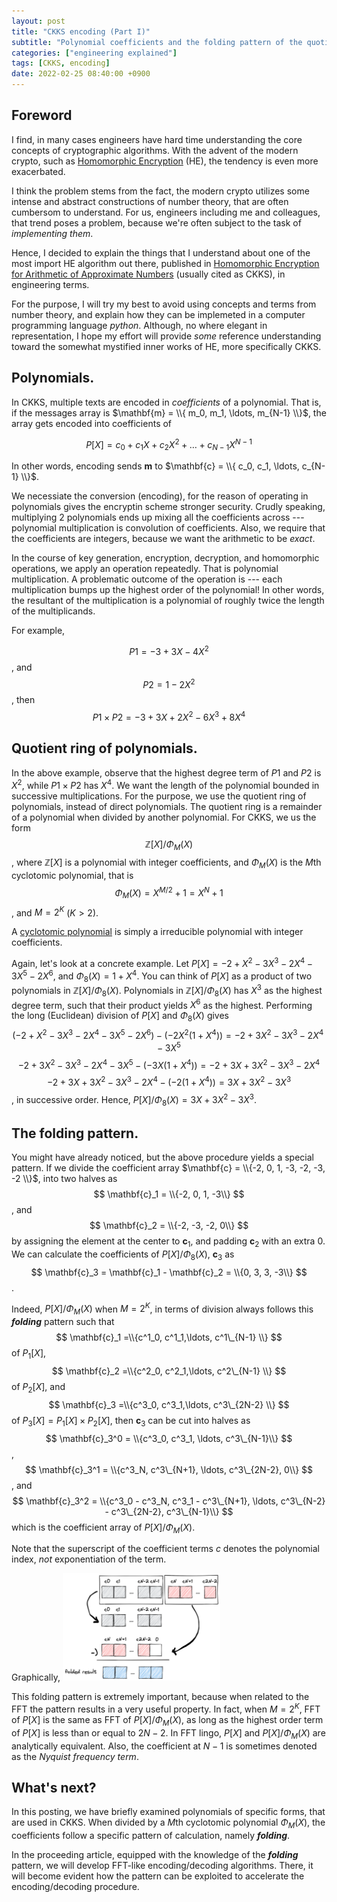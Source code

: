 ```yaml
---
layout: post
title: "CKKS encoding (Part I)"
subtitle: "Polynomial coefficients and the folding pattern of the quotient ring"
categories: ["engineering explained"]
tags: [CKKS, encoding]
date: 2022-02-25 08:40:00 +0900
---
```


## Foreword

I find, in many cases engineers have hard time understanding the core concepts of cryptographic algorithms. With the advent of the modern crypto, such as [Homomorphic Encryption](https://en.wikipedia.org/wiki/Homomorphic_encryption) (HE), the tendency is even more exacerbated.

I think the problem stems from the fact, the modern crypto utilizes some intense and abstract constructions of number theory, that are often cumbersom to understand. For us, engineers including me and colleagues, that trend poses a problem, because we're often subject to the task of _implementing them_.

Hence, I decided to explain the things that I understand about one of the most import HE algorithm out there, published in [Homomorphic Encryption for Arithmetic of Approximate Numbers](https://eprint.iacr.org/2016/421.pdf) (usually cited as CKKS), in engineering terms.

For the purpose, I will try my best to avoid using concepts and terms from number theory, and explain how they can be implemeted in a computer programming language _python_. Although, no where elegant in representation, I hope my effort will provide _some_ reference understanding toward the somewhat mystified inner works of HE, more specifically CKKS.

## Polynomials.

In CKKS, multiple texts are encoded in _coefficients_ of a polynomial. That is, if the messages array is $\mathbf{m} = \\{ m_0, m_1, \ldots, m_{N-1} \\}$, the array gets encoded into coefficients of

$$
P[X] = c_0 + c_1 X + c_2 X^2 + \ldots + c_{N-1} X^{N-1}
$$

In other words, encoding sends $\mathbf{m}$ to $\mathbf{c} = \\{ c_0, c_1, \ldots, c_{N-1} \\}$. 

We necessiate the conversion (encoding), for the reason of operating in polynomials gives the encryptin scheme stronger security. Crudly speaking, multiplying 2 polynomials ends up mixing all the coefficients across --- polynomial multiplication is convolution of coefficients. Also, we require that the coefficients are integers,  because we want the arithmetic to be _exact_.

In the course of key generation, encryption, decryption, and homomorphic operations, we apply an operation repeatedly. That is polynomial multiplication. A problematic outcome of the operation is --- each multiplication bumps up the highest order of the polynomial! In other words, the resultant of the multiplication is a polynomial of roughly twice the length of the multiplicands.

For example,

$$P1 = -3 + 3X -4X^2$$, and
$$P2 = 1 -2X^2$$, then
$$P1 \times P2 = -3 + 3X + 2X^2 -6X^3 + 8X^4$$

## Quotient ring of polynomials.

In the above example, observe that the highest degree term of $P1$ and $P2$ is $X^2$, while $P1 \times P2$ has $X^4$. We want the length of the polynomial bounded in successive multiplications. For the purpose, we use the quotient ring of polynomials, instead of direct polynomials. The quotient ring is a remainder of a polynomial when divided by another polynomial. For CKKS, we us the form
$$
\mathbb{Z}[X]/\Phi_M(X)
$$, where $\mathbb{Z}[X]$ is a polynomial with integer coefficients, and $\Phi_M(X)$ is the $M$th cyclotomic polynomial, that is
$$
\Phi_M(X) = X^{M/2} + 1 = X^N + 1
$$, and $M = 2^K$ ($K \gt 2$).

A [cyclotomic polynomial](https://en.wikipedia.org/wiki/Cyclotomic_polynomial) is simply a irreducible polynomial with integer coefficients.

Again, let's look at a concrete example. Let $P[X] = -2+X^2−3X^3−2X^4−3X^5−2X^6$, and $\Phi_8(X) = 1 + X^4$. You can think of $P[X]$ as a product of two polynomials in $\mathbb{Z}[X]/\Phi_8(X)$. Polynomials in $\mathbb{Z}[X]/\Phi_8(X)$ has $X^3$ as the highest degree term, such that their product yields $X^6$ as the highest. Performing the long (Euclidean) division of $P[X]$ and $\Phi_8(X)$ gives
$$
(-2+X^2−3X^3−2X^4−3X^5−2X^6) - (-2X^2(1 + X^4)) = -2 + 3X^2 − 3X^3 − 2X^4 − 3X^5
$$
$$
-2 + 3X^2 − 3X^3 − 2X^4 − 3X^5 - (-3X(1 + X^4)) = -2 + 3X + 3X^2 − 3X^3 − 2X^4
$$
$$
-2 + 3X + 3X^2 − 3X^3 − 2X^4 - (-2(1 + X^4)) = 3X + 3X^2 -3X^3
$$
, in successive order. Hence, $P[X]/\Phi_8(X) = 3X + 3X^2 -3X^3$.

## The folding pattern.

You might have already noticed, but the above procedure yields a special pattern. If we divide the coefficient array $\mathbf{c} = \\{-2, 0, 1, -3, -2, -3, -2 \\}$, into two halves as
$$
\mathbf{c}_1 = \\{-2, 0, 1, -3\\}
$$, and
$$
\mathbf{c}_2 = \\{-2, -3, -2, 0\\}
$$
by assigning the element at the center to $\mathbf{c}_1$, and padding $\mathbf{c}_2$ with an extra $0$.
We can calculate the coefficients of $P[X]/\Phi_8(X)$, $\mathbf{c}_3$ as
$$
\mathbf{c}_3 = \mathbf{c}_1 - \mathbf{c}_2 = \\{0, 3, 3, -3\\}
$$.

Indeed, $P[X]/\Phi_M(X)$ when $M = 2^K$, in terms of division always follows this ___folding___ pattern such that
$$
\mathbf{c}_1 =\\{c^1_0, c^1_1,\ldots, c^1\_{N-1} \\}
$$ of $P_1[X]$,
$$
\mathbf{c}_2 =\\{c^2_0, c^2_1,\ldots, c^2\_{N-1} \\}
$$ of $P_2[X]$, and
$$
\mathbf{c}_3 =\\{c^3_0, c^3_1,\ldots, c^3\_{2N-2} \\}
$$ 
of $P_3[X] = P_1[X] \times P_2[X]$, then $\mathbf{c}_3$ can be cut into halves as
$$
\mathbf{c}_3^0 = \\{c^3_0, c^3_1, \ldots, c^3\_{N-1}\\}
$$, 
$$
\mathbf{c}_3^1 = \\{c^3_N, c^3\_{N+1}, \ldots, c^3\_{2N-2}, 0\\}
$$, and
$$
\mathbf{c}_3^2 = \\{c^3_0 - c^3_N, c^3_1 - c^3\_{N+1}, \ldots, c^3\_{N-2} - c^3\_{2N-2}, c^3\_{N-1}\\}
$$ which is the coefficient array of $P[X]/\Phi_M(X)$.

Note that the superscript of the coefficient terms $c$ denotes the polynomial index, _not_ exponentiation of the term.

Graphically,
<img src="/assets/images/posts/coefficient_folding.png" width="50%" >

This folding pattern is extremely important, because when related to the FFT the pattern results in a very useful property. In fact, when $M = 2^K$, FFT of $P[X]$ is the same as FFT of $P[X]/\Phi_M(X)$, as long as the highest order term of $P[X]$ is less than or equal to $2N-2$. In FFT lingo, $P[X]$ and $P[X]/\Phi_M(X)$ are analytically equivalent. Also, the coefficient at $N-1$ is sometimes denoted as the _Nyquist frequency term_.

## What's next?

In this posting, we have briefly examined polynomials of specific forms, that are used in CKKS. When divided by a $M$th cyclotomic polynomial $\Phi_M(X)$, the coefficients follow a specific pattern of calculation, namely ___folding___.

In the proceeding article, equipped with the knowledge of the ___folding___ pattern, we will develop FFT-like encoding/decoding algorithms. There, it will become evident how the pattern can be exploited to accelerate the encoding/decoding procedure.
